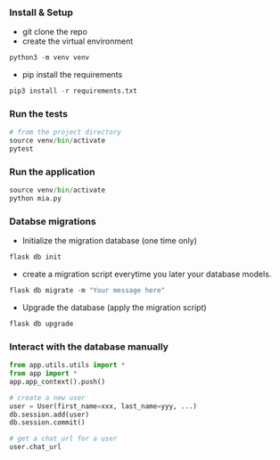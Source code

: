 
### Install & Setup
* git clone the repo
* create the virtual environment
```python
python3 -m venv venv
```
* pip install the requirements
```python
pip3 install -r requirements.txt
```
### Run the tests
```python
# from the project directory
source venv/bin/activate
pytest
```
### Run the application
```python 
source venv/bin/activate
python mia.py
```
### Databse migrations
* Initialize the migration database (one time only)
```python
flask db init
```
* create a migration script everytime you later your database 
models.
```python
flask db migrate -m "Your message here"
```
* Upgrade the database (apply the migration script)
```python
flask db upgrade
```

### Interact with the database manually
```python
from app.utils.utils import *
from app import *
app.app_context().push()

# create a new user
user = User(first_name=xxx, last_name=yyy, ...)
db.session.add(user)
db.session.commit()

# get a chat_url for a user
user.chat_url
```